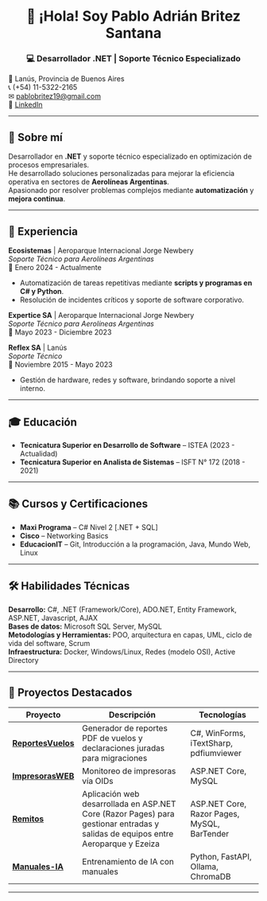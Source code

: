 <h1 align="center">👋 ¡Hola! Soy Pablo Adrián Britez Santana</h1>
<h3 align="center">💻 Desarrollador .NET | Soporte Técnico Especializado</h3>

📍 Lanús, Provincia de Buenos Aires  
📞 (+54) 11-5322-2165  
✉ [pablobritez19@gmail.com](mailto:pablobritez19@gmail.com)  
🔗 [LinkedIn](https://www.linkedin.com/in/pablo-britez-santana/)  

---

## 🚀 Sobre mí
Desarrollador en **.NET** y soporte técnico especializado en optimización de procesos empresariales.  
He desarrollado soluciones personalizadas para mejorar la eficiencia operativa en sectores de **Aerolíneas Argentinas**.  
Apasionado por resolver problemas complejos mediante **automatización** y **mejora continua**.

---

## 💼 Experiencia

**Ecosistemas** | Aeroparque Internacional Jorge Newbery  
*Soporte Técnico para Aerolíneas Argentinas*  
📅 Enero 2024 - Actualmente  
- Automatización de tareas repetitivas mediante **scripts y programas en C# y Python**.  
- Resolución de incidentes críticos y soporte de software corporativo.

**Expertice SA** | Aeroparque Internacional Jorge Newbery  
*Soporte Técnico para Aerolíneas Argentinas*  
📅 Mayo 2023 - Diciembre 2023  

**Reflex SA** | Lanús  
*Soporte Técnico*  
📅 Noviembre 2015 - Mayo 2023  
- Gestión de hardware, redes y software, brindando soporte a nivel interno.

---

## 🎓 Educación
- **Tecnicatura Superior en Desarrollo de Software** – ISTEA (2023 - Actualidad)  
- **Tecnicatura Superior en Analista de Sistemas** – ISFT N° 172 (2018 - 2021)  

---

## 📚 Cursos y Certificaciones
- **Maxi Programa** – C# Nivel 2 [.NET + SQL]  
- **Cisco** – Networking Basics  
- **EducacionIT** – Git, Introducción a la programación, Java, Mundo Web, Linux  

---

## 🛠 Habilidades Técnicas
**Desarrollo:** C#, .NET (Framework/Core), ADO.NET, Entity Framework, ASP.NET, Javascript, AJAX  
**Bases de datos:** Microsoft SQL Server, MySQL  
**Metodologías y Herramientas:** POO, arquitectura en capas, UML, ciclo de vida del software, Scrum  
**Infraestructura:** Docker, Windows/Linux, Redes (modelo OSI), Active Directory  

---

## 📂 Proyectos Destacados
| Proyecto | Descripción | Tecnologías |
|----------|-------------|-------------|
| [**ReportesVuelos**](https://github.com/usuario/ReportesVuelos) | Generador de reportes PDF de vuelos y declaraciones juradas para migraciones | C#, WinForms, iTextSharp, pdfiumviewer |
| [**ImpresorasWEB**](https://github.com/usuario/ImpresorasWEB) | Monitoreo de impresoras vía OIDs | ASP.NET Core, MySQL |
| [**Remitos**](https://github.com/usuario/remitos) | Aplicación web desarrollada en ASP.NET Core (Razor Pages) para gestionar entradas y salidas de equipos entre Aeroparque y Ezeiza | ASP.NET Core, Razor Pages, MySQL, BarTender 
| [**Manuales-IA**](https://github.com/usuario/Manuales-IA) | Entrenamiento de IA con manuales | Python, FastAPI, Ollama, ChromaDB |

---
